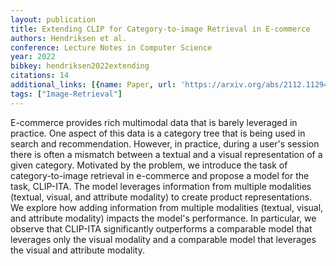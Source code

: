 ```yaml
---
layout: publication
title: Extending CLIP for Category-to-image Retrieval in E-commerce
authors: Hendriksen et al.
conference: Lecture Notes in Computer Science
year: 2022
bibkey: hendriksen2022extending
citations: 14
additional_links: [{name: Paper, url: 'https://arxiv.org/abs/2112.11294'}]
tags: ["Image-Retrieval"]
---
```

E-commerce provides rich multimodal data that is barely leveraged in
practice. One aspect of this data is a category tree that is being used in
search and recommendation. However, in practice, during a user's session there
is often a mismatch between a textual and a visual representation of a given
category. Motivated by the problem, we introduce the task of category-to-image
retrieval in e-commerce and propose a model for the task, CLIP-ITA. The model
leverages information from multiple modalities (textual, visual, and attribute
modality) to create product representations. We explore how adding information
from multiple modalities (textual, visual, and attribute modality) impacts the
model's performance. In particular, we observe that CLIP-ITA significantly
outperforms a comparable model that leverages only the visual modality and a
comparable model that leverages the visual and attribute modality.